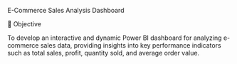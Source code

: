 E-Commerce Sales Analysis Dashboard

📌 Objective

To develop an interactive and dynamic Power BI dashboard for analyzing e-commerce sales data, providing insights into key performance indicators such as total sales, profit, quantity sold, and average order value.


